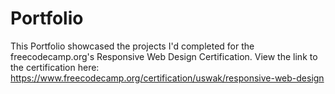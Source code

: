 # Portfolio

This Portfolio showcased the projects I'd completed for the freecodecamp.org's Responsive Web Design Certification. View the link to the certification here: https://www.freecodecamp.org/certification/uswak/responsive-web-design


